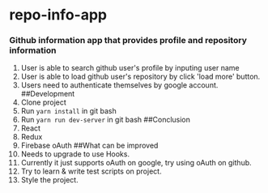 # repo-info-app
### Github information app that provides profile and repository information
1. User is able to search github user's profile by inputing user name
2. User is able to load github user's repository by click 'load more' button.
3. Users need to authenticate themselves by google account.
##Development
1. Clone project
2. Run `yarn install` in git bash
3. Run `yarn run dev-server` in git bash
##Conclusion
1. React
2. Redux
3. Firebase oAuth
##What can be improved
1. Needs to upgrade to use Hooks.
2. Currently it just supports oAuth on google, try using oAuth on github.
3. Try to learn & write test scripts on project. 
4. Style the project.